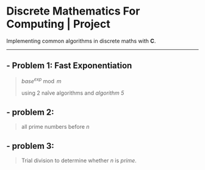 
# Discrete Mathematics For Computing | Project
Implementing common algorithms in discrete maths with **C**.

---

## - Problem 1: Fast Exponentiation

>$base^{exp} \bmod m$
>
>using 2 naîve algorithms and *algorithm 5*

## - problem 2:

>all prime numbers before *n*

## - problem 3:

>Trial division to determine whether *n* is *prime*.